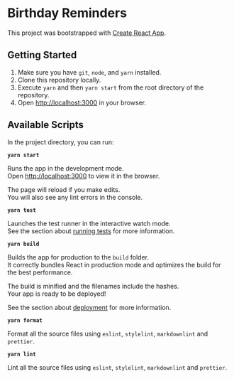 # Birthday Reminders

This project was bootstrapped with
[Create React App](https://github.com/facebook/create-react-app).

## Getting Started

1. Make sure you have `git`, `node`, and `yarn` installed.
2. Clone this repository locally.
3. Execute `yarn` and then `yarn start` from the root directory of the
   repository.
4. Open [http://localhost:3000](http://localhost:3000) in your browser.

## Available Scripts

In the project directory, you can run:

**`yarn start`**

Runs the app in the development mode.\
Open [http://localhost:3000](http://localhost:3000) to view it in the browser.

The page will reload if you make edits.\
You will also see any lint errors in the console.

**`yarn test`**

Launches the test runner in the interactive watch mode.\
See the section about [running tests](https://facebook.github.io/create-react-app/docs/running-tests)
for more information.

**`yarn build`**

Builds the app for production to the `build` folder.\
It correctly bundles React in production mode and optimizes the build for the best
performance.

The build is minified and the filenames include the hashes.\
Your app is ready to be deployed!

See the section about
[deployment](https://facebook.github.io/create-react-app/docs/deployment) for
more information.

**`yarn format`**

Format all the source files using `eslint`, `stylelint`, `markdownlint` and
`prettier`.

**`yarn lint`**

Lint all the source files using `eslint`, `stylelint`, `markdownlint` and
`prettier`.
